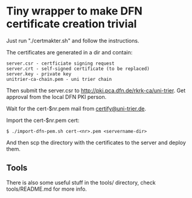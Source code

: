 Tiny wrapper to make DFN certificate creation trivial
=====================================================

Just run "./certmakter.sh" and follow the instructions.

The certificates are generated in a <servername> dir and contain:
```
server.csr - certficiate signing request
server.crt - self-signed certificate (to be replaced)
server.key - private key
unitrier-ca-chain.pem - uni trier chain
```

Then submit the server.csr to http://pki.pca.dfn.de/rkrk-ca/uni-trier.
Get approval from the local DFN PKI person. 

Wait for the cert-$nr.pem mail from certify@uni-trier.de. 

Import the cert-$nr.pem cert:
```
$ ./import-dfn-pem.sh cert-<nr>.pem <servername-dir>
```

And then scp the directory with the certificates to the server and deploy
them.


Tools
-----
There is also some useful stuff in the tools/ directory, check
tools/README.md for more info.
